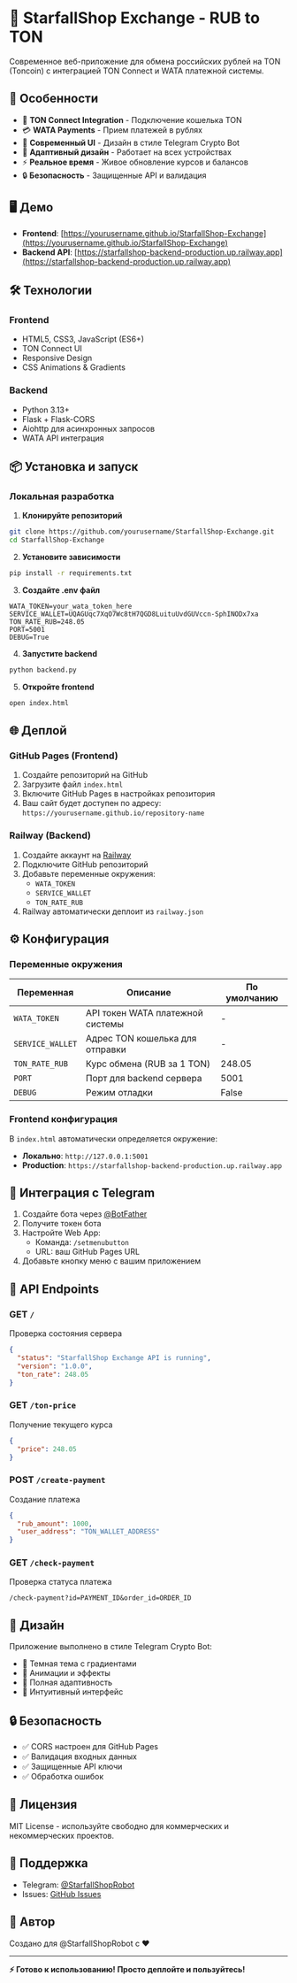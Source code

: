 # 🌟 StarfallShop Exchange - RUB to TON

Современное веб-приложение для обмена российских рублей на TON (Toncoin) с интеграцией TON Connect и WATA платежной системы.

## 🚀 Особенности

- 💎 **TON Connect Integration** - Подключение кошелька TON
- 💳 **WATA Payments** - Прием платежей в рублях
- 🎨 **Современный UI** - Дизайн в стиле Telegram Crypto Bot
- 📱 **Адаптивный дизайн** - Работает на всех устройствах
- ⚡ **Реальное время** - Живое обновление курсов и балансов
- 🔒 **Безопасность** - Защищенные API и валидация

## 🖥️ Демо

- **Frontend**: [https://yourusername.github.io/StarfallShop-Exchange](https://yourusername.github.io/StarfallShop-Exchange)
- **Backend API**: [https://starfallshop-backend-production.up.railway.app](https://starfallshop-backend-production.up.railway.app)

## 🛠️ Технологии

### Frontend
- HTML5, CSS3, JavaScript (ES6+)
- TON Connect UI
- Responsive Design
- CSS Animations & Gradients

### Backend
- Python 3.13+
- Flask + Flask-CORS
- Aiohttp для асинхронных запросов
- WATA API интеграция

## 📦 Установка и запуск

### Локальная разработка

1. **Клонируйте репозиторий**
```bash
git clone https://github.com/yourusername/StarfallShop-Exchange.git
cd StarfallShop-Exchange
```

2. **Установите зависимости**
```bash
pip install -r requirements.txt
```

3. **Создайте .env файл**
```env
WATA_TOKEN=your_wata_token_here
SERVICE_WALLET=UQAGUqc7XqO7Wc8tH7QGD8LuituUvdGUVccn-SphINODx7xa
TON_RATE_RUB=248.05
PORT=5001
DEBUG=True
```

4. **Запустите backend**
```bash
python backend.py
```

5. **Откройте frontend**
```bash
open index.html
```

## 🌐 Деплой

### GitHub Pages (Frontend)

1. Создайте репозиторий на GitHub
2. Загрузите файл `index.html`
3. Включите GitHub Pages в настройках репозитория
4. Ваш сайт будет доступен по адресу: `https://yourusername.github.io/repository-name`

### Railway (Backend)

1. Создайте аккаунт на [Railway](https://railway.app)
2. Подключите GitHub репозиторий
3. Добавьте переменные окружения:
   - `WATA_TOKEN`
   - `SERVICE_WALLET`
   - `TON_RATE_RUB`
4. Railway автоматически деплоит из `railway.json`

## ⚙️ Конфигурация

### Переменные окружения

| Переменная | Описание | По умолчанию |
|------------|----------|--------------|
| `WATA_TOKEN` | API токен WATA платежной системы | - |
| `SERVICE_WALLET` | Адрес TON кошелька для отправки | - |
| `TON_RATE_RUB` | Курс обмена (RUB за 1 TON) | 248.05 |
| `PORT` | Порт для backend сервера | 5001 |
| `DEBUG` | Режим отладки | False |

### Frontend конфигурация

В `index.html` автоматически определяется окружение:
- **Локально**: `http://127.0.0.1:5001`
- **Production**: `https://starfallshop-backend-production.up.railway.app`

## 📱 Интеграция с Telegram

1. Создайте бота через [@BotFather](https://t.me/botfather)
2. Получите токен бота
3. Настройте Web App:
   - Команда: `/setmenubutton`
   - URL: ваш GitHub Pages URL
4. Добавьте кнопку меню с вашим приложением

## 🔧 API Endpoints

### GET `/`
Проверка состояния сервера
```json
{
  "status": "StarfallShop Exchange API is running",
  "version": "1.0.0",
  "ton_rate": 248.05
}
```

### GET `/ton-price`
Получение текущего курса
```json
{
  "price": 248.05
}
```

### POST `/create-payment`
Создание платежа
```json
{
  "rub_amount": 1000,
  "user_address": "TON_WALLET_ADDRESS"
}
```

### GET `/check-payment`
Проверка статуса платежа
```
/check-payment?id=PAYMENT_ID&order_id=ORDER_ID
```

## 🎨 Дизайн

Приложение выполнено в стиле Telegram Crypto Bot:
- 🌙 Темная тема с градиентами
- 💫 Анимации и эффекты
- 📱 Полная адаптивность
- 🎯 Интуитивный интерфейс

## 🔒 Безопасность

- ✅ CORS настроен для GitHub Pages
- ✅ Валидация входных данных
- ✅ Защищенные API ключи
- ✅ Обработка ошибок

## 📄 Лицензия

MIT License - используйте свободно для коммерческих и некоммерческих проектов.

## 🤝 Поддержка

- Telegram: [@StarfallShopRobot](https://t.me/StarfallShopRobot)
- Issues: [GitHub Issues](https://github.com/yourusername/StarfallShop-Exchange/issues)

## 🌟 Автор

Создано для @StarfallShopRobot с ❤️

---

**⚡ Готово к использованию! Просто деплойте и пользуйтесь!** 